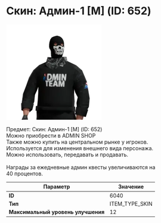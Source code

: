 # Скин: Админ-1 [М] (ID: 652)

![Item Image](../img/6040.webp?raw=true)

Предмет: Скин: Админ-1 [М] (ID: 652)<br>Можно приобрести в ADMIN SHOP<br>Также можно купить на центральном рынке у игроков.<br>Используется для изменения внешнего вида персонажа.<br>Можно использовать, передавать и продавать.<br><br>Награды за ежедневные админ квесты увеличиваются на<br>40 процентов.


| Параметр | Значение |
|----------|----------|
| **ID** | 6040 |
| **Тип** | ITEM_TYPE_SKIN |
| **Максимальный уровень улучшения** | 12 |

